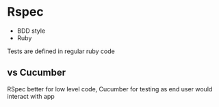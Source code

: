 Rspec
=====

- BDD style
- Ruby

Tests are defined in regular ruby code

vs Cucumber
-----------

RSpec better for low level code, Cucumber for testing as end user would interact with app
